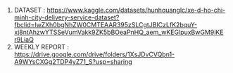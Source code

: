 1. DATASET :
   https://www.kaggle.com/datasets/hunhquanglc/xe-d-ho-chi-minh-city-delivery-service-dataset?fbclid=IwZXh0bgNhZW0CMTEAAR395zSLCgtJBICzLfK2bquY-xj8ntAhzwYTSSeVumVakk9ZK5bBOeaPnHQ_aem_wKEGlpuxBwGM9iKEr9LiaQ
2. WEEKLY REPORT : https://drive.google.com/drive/folders/1XsJDvCVQbn1-A9WYsCXGg2TDP4yZ71_S?usp=sharing  
